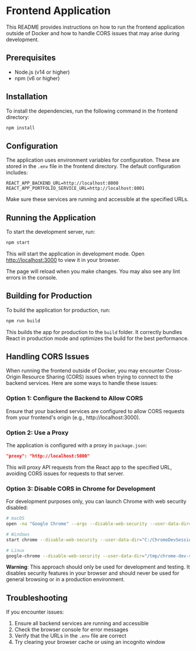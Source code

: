 # Frontend Application

This README provides instructions on how to run the frontend application outside of Docker and how to handle CORS issues that may arise during development.

## Prerequisites

- Node.js (v14 or higher)
- npm (v6 or higher)

## Installation

To install the dependencies, run the following command in the frontend directory:

```bash
npm install
```

## Configuration

The application uses environment variables for configuration. These are stored in the `.env` file in the frontend directory. The default configuration includes:

```
REACT_APP_BACKEND_URL=http://localhost:8000
REACT_APP_PORTFOLIO_SERVICE_URL=http://localhost:8001
```

Make sure these services are running and accessible at the specified URLs.

## Running the Application

To start the development server, run:

```bash
npm start
```

This will start the application in development mode. Open [http://localhost:3000](http://localhost:3000) to view it in your browser.

The page will reload when you make changes. You may also see any lint errors in the console.

## Building for Production

To build the application for production, run:

```bash
npm run build
```

This builds the app for production to the `build` folder. It correctly bundles React in production mode and optimizes the build for the best performance.

## Handling CORS Issues

When running the frontend outside of Docker, you may encounter Cross-Origin Resource Sharing (CORS) issues when trying to connect to the backend services. Here are some ways to handle these issues:

### Option 1: Configure the Backend to Allow CORS

Ensure that your backend services are configured to allow CORS requests from your frontend's origin (e.g., http://localhost:3000).

### Option 2: Use a Proxy

The application is configured with a proxy in `package.json`:

```json
"proxy": "http://localhost:5000"
```

This will proxy API requests from the React app to the specified URL, avoiding CORS issues for requests to that server.

### Option 3: Disable CORS in Chrome for Development

For development purposes only, you can launch Chrome with web security disabled:

```bash
# macOS
open -na "Google Chrome" --args --disable-web-security --user-data-dir="/tmp/temporary-chrome-profile"

# Windows
start chrome --disable-web-security --user-data-dir="C:/ChromeDevSession"

# Linux
google-chrome --disable-web-security --user-data-dir="/tmp/chrome-dev-session"
```

**Warning**: This approach should only be used for development and testing. It disables security features in your browser and should never be used for general browsing or in a production environment.

## Troubleshooting

If you encounter issues:

1. Ensure all backend services are running and accessible
2. Check the browser console for error messages
3. Verify that the URLs in the `.env` file are correct
4. Try clearing your browser cache or using an incognito window